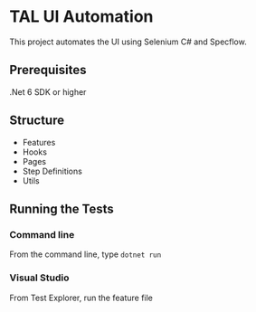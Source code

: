 ﻿# TAL UI Automation

This project automates the UI using Selenium C# and Specflow.

## Prerequisites
.Net 6 SDK or higher

## Structure
- Features
- Hooks
- Pages
- Step Definitions
- Utils
## Running the Tests
### Command line
From the command line, type `dotnet run`
### Visual Studio
From Test Explorer, run the feature file



